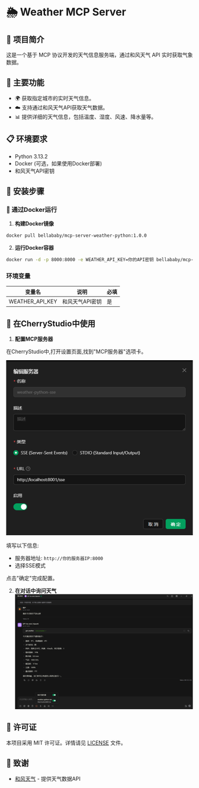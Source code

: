 # 🌦️ Weather MCP Server

## 📖 项目简介
这是一个基于 MCP 协议开发的天气信息服务端，通过和风天气 API 实时获取气象数据。

## 🚀 主要功能
- 🌍 获取指定城市的实时天气信息。
- ☁️ 支持通过和风天气API获取天气数据。
- 📊 提供详细的天气信息，包括温度、湿度、风速、降水量等。

## 📋 环境要求
- Python 3.13.2
- Docker (可选，如果使用Docker部署)
- 和风天气API密钥

## 🔧 安装步骤

### 🐳 通过Docker运行

1. **构建Docker镜像**
```bash
docker pull bellababy/mcp-server-weather-python:1.0.0
```

2. **运行Docker容器**
```bash
docker run -d -p 8000:8000 -e WEATHER_API_KEY=你的API密钥 bellababy/mcp-server-weather-python:1.0.0
```

### 环境变量
| 变量名 | 说明 | 必填 |
|--------|------|------|
| WEATHER_API_KEY | 和风天气API密钥 | 是 |

## 🍒 在CherryStudio中使用

1. **配置MCP服务器**

在CherryStudio中,打开设置页面,找到"MCP服务器"选项卡。

![MCP服务器设置](images/PixPin_2025-03-18_10-09-05.png)

填写以下信息:
- 服务器地址: `http://你的服务器IP:8000`
- 选择SSE模式

点击"确定"完成配置。


2. **在对话中询问天气**
![MCP服务器设置](images/PixPin_2025-03-18_10-10-07.png)


## 📄 许可证
本项目采用 MIT 许可证。详情请见 [LICENSE](LICENSE) 文件。

## 🙏 致谢
- [和风天气](https://www.qweather.com/) - 提供天气数据API